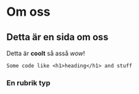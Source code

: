 # Om oss

## Detta är en sida om oss

Detta är **coolt** så asså _wow_!

`Some code like <h1>heading</h1> and stuff` 

### En rubrik typ